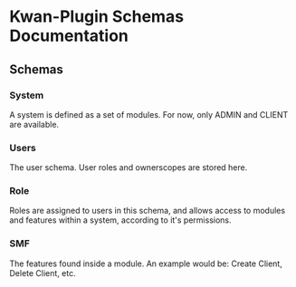 # Kwan-Plugin Schemas Documentation

## Schemas

### System
A system is defined as a set of modules. For now, only ADMIN and CLIENT are available.

### Users
The user schema. User roles and ownerscopes are stored here.

### Role
Roles are assigned to users in this schema, and allows access to modules and features within a system, according to it's permissions.

### SMF
The features found inside a module. An example would be: Create Client, Delete Client, etc.